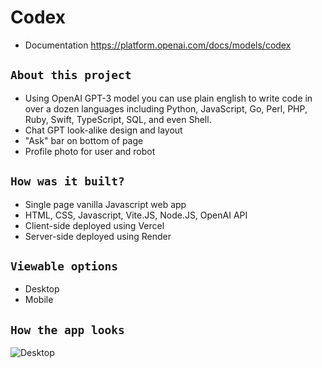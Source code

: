 # Codex
- Documentation https://platform.openai.com/docs/models/codex 

## `About this project`
- Using OpenAI GPT-3 model you can use plain english to write code in over a dozen languages including Python, JavaScript, Go, Perl, PHP, Ruby, Swift, TypeScript, SQL, and even Shell.
- Chat GPT look-alike design and layout
- "Ask" bar on bottom of page
- Profile photo for user and robot


## `How was it built?`
- Single page vanilla Javascript web app
- HTML, CSS, Javascript, Vite.JS, Node.JS, OpenAI API
- Client-side deployed using Vercel
- Server-side deployed using Render

## `Viewable options`
- Desktop
- Mobile

## `How the app looks`
![Desktop](https://i.imgur.com/7nn3nku.jpg)
